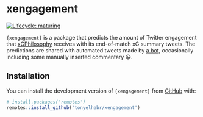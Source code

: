 
<!-- README.md is generated from README.Rmd. Please edit that file -->

# xengagement

<!-- badges: start -->

[![Lifecycle:
maturing](https://img.shields.io/badge/lifecycle-experimental-orange.svg?style=flat-square)](https://www.tidyverse.org/lifecycle/#experimental)

<!-- badges: end -->

`{xengagement}` is a package that predicts the amount of Twitter
engagement that [xGPhilosophy](https://twitter.com/xGPhilosophy)
receives with its end-of-match xG summary tweets. The predictions are
shared with automated tweets made by [a
bot](https://twitter.com/punditratio), occasionally including some
manually inserted commentary :grinning:.

## Installation

You can install the development version of `{xengagement}` from
[GitHub](https://github.com/) with:

``` r
# install.packages('remotes')
remotes::install_github('tonyelhabr/xengagement')
```
